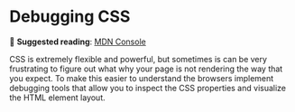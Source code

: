 # Debugging CSS

📖 **Suggested reading**: [MDN Console](https://developer.mozilla.org/en-US/docs/Learn/Common_questions/What_are_browser_developer_tools)

CSS is extremely flexible and powerful, but sometimes is can be very frustrating to figure out what why your page is not rendering the way that you expect. To make this easier to understand the browsers implement debugging tools that allow you to inspect the CSS properties and visualize the HTML element layout.
